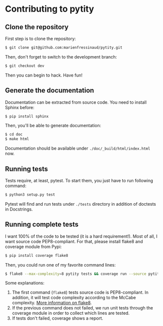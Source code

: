 # Contributing to pytity

## Clone the repository

First step is to clone the repository:

```bash
$ git clone git@github.com:marienfressinaud/pytity.git
```

Then, don't forget to switch to the development branch:

```bash
$ git checkout dev
```

Then you can begin to hack. Have fun!

## Generate the documentation

Documentation can be extracted from source code. You need to install Sphinx before:

```bash
$ pip install sphinx
```

Then, you'll be able to generate documentation:

```bash
$ cd doc
$ make html
```

Documentation should be available under `./doc/_build/html/index.html` now.

## Running tests

Tests require, at least, pytest. To start them, you just have to run following command:

```bash
$ python3 setup.py test
```

Pytest will find and run tests under `./tests` directory in addition of doctests in Docstrings.

## Running complete tests

I want 100% of the code to be tested (it is a hard requirement!). Most of all, I want source code PEP8-compliant. For that, please install flake8 and coverage module from Pypi:

```bash
$ pip install coverage flake8
```

Then, you could run one of my favorite command lines:

```bash
$ flake8 --max-complexity=8 pytity tests && coverage run --source pytity setup.py test && coverage report -m
```

Some explanations:

1. The first command (`flake8`) tests source code is PEP8-compliant. In addition, it will test code complexity according to the McCabe complexity. [More information on flake8](https://flake8.readthedocs.org).
2. If the previous command does not failed, we run unit tests through the coverage module in order to collect which lines are tested.
3. If tests don't failed, coverage shows a report.
